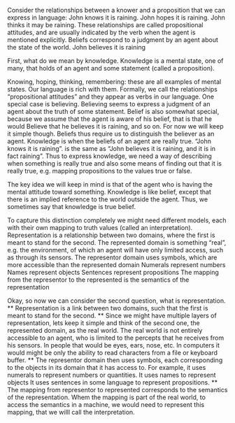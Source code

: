 ﻿Consider the relationships between a knower and a proposition that we can express in language:
John knows it is raining.
John hopes it is raining.
John thinks it may be raining.
These relationships are called propositional attitudes, and are usually indicated by the verb when the agent is mentioned explicitly.
Beliefs correspond to a judgment by an agent about the state of the world.
John believes it is raining

First, what do we mean by knowledge.
Knowledge is a mental state, one of many, that holds of an agent and some statement (called a proposition).

Knowing, hoping, thinking, remembering: these are all examples of mental states. Our language is rich with them.
Formally, we call the relationships “propositional attitudes” and they appear as verbs in our language.
One special case is believing. Believing seems to express a judgment of an agent about the truth of some statement.
Belief is also somewhat special, because we assume that the agent is aware of his belief, that is that he would
Believe that he believes it is raining, and so on. For now we will keep it simple though.
Beliefs thus require us to distinguish the believer as an agent.
Knowledge  is when the beliefs of an agent are really true.
“John knows it is raining”.  is the same as
  “John believes it is raining, and it is in fact raining”.
Thus to express knowledge, we  need a way of describing when something is really true and also some means of finding out that it is really true, e.g.  mapping propositions to the values true or false.

The key idea we will keep in mind is that of the agent who is having the mental attitude toward something.
Knowledge is like belief, except that there is an implied reference to the world outside the agent.
Thus, we sometimes say that knowledge is true belief.

To capture this distinction completely we might need different models, each with their own mapping to truth values (called an interpretation).
Representation is a relationship between two domains, where the first is meant to stand for the second.
The represented domain  is something “real”, e.g. the environment, of which an agent will have only limited access, such as through its sensors.
The representor domain  uses symbols, which are more accessible than the represented domain
Numerals  represent  numbers
Names   represent objects
Sentences  represent  propositions
The mapping from the representor to the represented is the semantics of the representation

Okay, so now we can consider the second question, what is representation.
**
Representation is a link between two domains, such that the first is meant to stand for the second.
**
Since we might have multiple layers of representation, lets keep it simple and think of the second one, the represented domain, as the real world.
The real world is not entirely accessible to an agent, who is limited to the percepts that he receives from his sensors.
In people that would be eyes, ears, nose, etc.
In computers it would might be only the ability to read characters from a file or keyboard buffer.
**
The representor domain then uses symbols, each corresponding to the objects in its domain that it has access to.
For example, it uses numerals to represent numbers or quantities. 
It uses names to represent objects
It uses sentences in some language to represent propositions.
**
The mapping from representor to represented corresponds to the semantics of the representation.
Whem the mapping is part of the real world, to access the semantics in a machine, we would need to represent this mapping, that we willl call the interpretation.